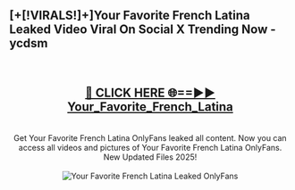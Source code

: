 <h2>[+[!VIRALS!]+]Your Favorite French Latina Leaked Video Viral On Social X Trending Now - ycdsm</h2>
<br>
<div align="center">
<h2><a href="https://libra.edu.pl?Your_Favorite_French_Latina" rel="nofollow">🔴 CLICK HERE 🌐==►► Your_Favorite_French_Latina</a></h2>
<br>
Get Your Favorite French Latina OnlyFans leaked all content. Now you can access all videos and pictures of Your Favorite French Latina OnlyFans. New Updated Files 2025!
<br>
<br>
<a href="https://libra.edu.pl?Your_Favorite_French_Latina" rel="nofollow" data-target="animated-image.originalLink"><img src="https://i.ibb.co.com/WyWwxjT/player-gif2.gif" alt="Your Favorite French Latina Leaked OnlyFans" style="max-width: 100%; display: inline-block;" data-target="animated-image.originalImage"></a>
</div>
<br>